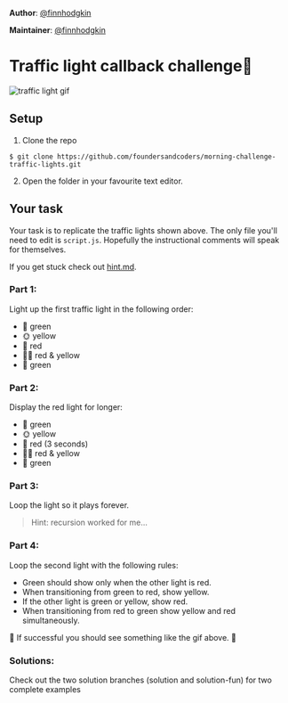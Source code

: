 **Author**: [@finnhodgkin](https://github.com/finnhodgkin)

**Maintainer**: [@finnhodgkin](https://github.com/finnhodgkin)  

# Traffic light callback challenge:vertical_traffic_light:

![traffic light gif](https://user-images.githubusercontent.com/22300773/27510355-77a53678-5906-11e7-8215-845f9c987e09.gif)

## Setup

1. Clone the repo

```
$ git clone https://github.com/foundersandcoders/morning-challenge-traffic-lights.git
```

2. Open the folder in your favourite text editor.

## Your task

Your task is to replicate the traffic lights shown above. The only file you'll
need to edit is `script.js`. Hopefully the instructional comments will speak for
themselves.

If you get stuck check out [hint.md](./hint.md).

### Part 1:

Light up the first traffic light in the following order:

+ :green_apple: green
+ :sun_with_face: yellow
+ :red_circle: red
+ :red_circle::sun_with_face: red & yellow
+ :green_apple: green

### Part 2:

Display the red light for longer:

+ :green_apple: green
+ :sun_with_face: yellow
+ :red_circle: red (3 seconds)
+ :red_circle::sun_with_face: red & yellow
+ :green_apple: green

### Part 3:

Loop the light so it plays forever.

> Hint: recursion worked for me...

### Part 4:

Loop the second light with the following rules:

+ Green should show only when the other light is red.
+ When transitioning from green to red, show yellow.
+ If the other light is green or yellow, show red.
+ When transitioning from red to green show yellow and red simultaneously.

:vertical_traffic_light: If successful you should see something like the
gif above. :tada:

### Solutions:

Check out the two solution branches (solution and solution-fun) for two complete examples
